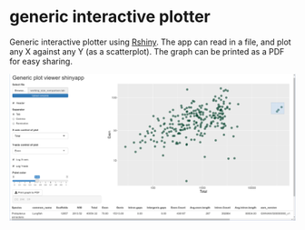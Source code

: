 # generic interactive plotter #
Generic interactive plotter using [Rshiny](https://shiny.rstudio.com/). The app can read in a file, and plot any X against any Y (as a scatterplot). The graph can be printed as a PDF for easy sharing.

![shinyplot_demo_screenshot.png](https://github.com/wrf/misc-analyses/blob/master/shinyplot/shinyplot_demo_screenshot.png)


